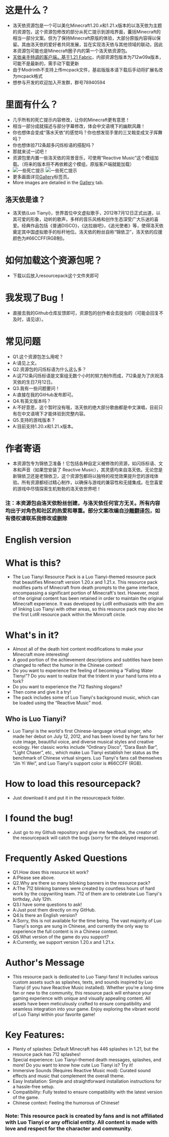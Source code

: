 # 这是什么？
- 洛天依资源包是一个可以美化Minecraft1.20.x和1.21.x版本的以洛天依为主题的资源包，这个资源包修改的部分从死亡提示到游戏界面，囊括Minecraft的相当一部分文案。但为了保持Minecraft原版的体验，大部分原版内容得以保留。其由洛天依的爱好者共同发展，旨在实现洛天依与其他领域的联动，因此本资源包可能也是Minecraft圈子内的第一个洛天依资源包。
- [天依亲手特调的客户端，基于1.21 Fabric](https://45blcg-my.sharepoint.com/:u:/g/personal/luotianyi_45blcg_onmicrosoft_com/EfvDy_CPDsxDrC0dKh2F8gUBKSuMcYsSkQz_L63cn6VAng?e=QzwAL0)，内部资源包版本为712w09a版本，可能不是最新的，需手动下载更新
- 由于Modrinth不支持上传mcpack文件，基岩版版本请下载后手动将扩展名改为mcpack格式
- 想参与开发的欢迎加入开发群，群号78940594
# 里面有什么？
- 几乎所有的死亡提示内容修改，让你的Minecraft更有意思！
- 相当一部分成就描述与部分字幕修改，体会中文语境下的幽默风趣！
- 你也想体会变成“落水天依”的感觉吗？你也想发现手里的三叉戟变成叉子挥舞吗？
- 你也想体验712条超多闪烁标语的搭配吗？
- 那就来试一试吧！
- 资源包里内置一些洛天依的背景音乐，可使用“Reactive Music”这个模组加载。（将来的版本将不再依赖这个模组，原版客户端就能加载）
- ![一些死亡提示](https://cdn.modrinth.com/data/cached_images/93bb677de2e3d40d6ebb05aa65cb25442654c5c2.png)
  ![一些死亡提示](https://cdn.modrinth.com/data/cached_images/39d99d4f10c70cc7fe53a5faf35202dd8defcea8.png)
- 更多画面详见[Gallery](https://modrinth.com/resourcepack/luo-tianyi-resource-pack/gallery)标签页。
- More images are detailed in the [Gallery](https://modrinth.com/resourcepack/luo-tianyi-resource-pack/gallery) tab.
## 洛天依是谁？
- 洛天依(Luo Tianyi)，世界首位中文虚拟歌手，2012年7月12日正式出道，以其可爱的形象，动听的歌声，多样的音乐风格和创作生态深受广大乐迷的喜爱。经典作品包括《普通DISCO》，《达拉崩吧》，《追光使者》等，使得洛天依奠定其中国虚拟歌手的标杆地位。洛天依的粉丝自称“锦依卫”，洛天依的应援颜色为#66CCFF(RGB制)。
# 如何加载这个资源包呢？
- 下载以后放入resourcepack这个文件夹即可
# 我发现了Bug！
- 直接去我的Github仓库反馈即可，资源包的创作者会去捉虫的（可能会回复不及时，请见谅）。
# 常见问题
- Q1.这个资源包怎么用呢？
- A:请见上文。
- Q2.资源包的闪烁标语为什么这么多？
- A:这712条闪烁标语是文案组无数个小时的努力制作而成，712条是为了庆祝洛天依的生日7月12日。
- Q3.我有一些问题要问！
- A:直接在我的GitHub发布即可。
- Q4.有英文版本吗？
- A:不好意思，这个暂时没有哦，洛天依的绝大部分歌曲都是中文演唱，目前只有在中文语境下才能体验到完整内容。
- Q5.支持的游戏版本？
- A:目前支持1.20.x和1.21.x版本。
# 作者寄语
- 本资源包专为锦依卫准备！它包括各种自定义被修改的资源，如闪烁标语、文本和声音（如果您安装了 Reactive Music），其灵感均来自洛天依。无论您是新锦依卫还是老锦依卫，这个资源包都将以独特的视觉效果提升您的游戏体验。所有资源都经过精心制作，以确保与游戏的兼容性和无缝集成。在您喜爱的游戏中尽情探索生机勃勃的洛天依世界吧！
### **注：本资源包由洛天依粉丝创建，与洛天依任何官方无关。所有内容均出于对角色和社区的热爱和尊重。部分文案改编自[沙雕翻译包](https://modrinth.com/resourcepack/stupid-mc-translate-chn)，如有侵权请联系我修改或删除**
# English version
# What is this?
- The Luo Tianyi Resource Pack is a Luo Tianyi-themed resource pack that beautifies Minecraft version 1.20.x and 1.21.x. This resource pack modifies parts of Minecraft from death prompts to the game interface, encompassing a significant portion of Minecraft's text. However, most of the original content has been retained in order to maintain the original Minecraft experience. It was developed by LotR enthusiasts with the aim of linking Luo Tianyi with other areas, so this resource pack may also be the first LotR resource pack within the Minrcraft circle.
# What's in it?
- Almost all of the death hint content modifications to make your Minecraft more interesting!
- A good portion of the achievement descriptions and subtitles have been changed to reflect the humor in the Chinese context!
- Do you want to experience the feeling of becoming a “Falling Water Tienyi”? Do you want to realize that the trident in your hand turns into a fork?
- Do you want to experience the 712 flashing slogans?
- Then come and give it a try!
- The pack includes some of Luo Tianyi's background music, which can be loaded using the “Reactive Music” mod.
## Who is Luo Tianyi?
- Luo Tianyi is the world's first Chinese-language virtual singer, who made her debut on July 12, 2012, and has been loved by her fans for her cute image, beautiful voice, and diverse musical styles and creative ecology. Her classic works include “Ordinary Disco”, “Dara Bash Bar”, “Light Chaser”, etc., which make Luo Tianyi establish her status as the benchmark of Chinese virtual singers. Luo Tianyi's fans call themselves “Jin Yi Wei”, and Luo Tianyi's support color is #66CCFF (RGB).
# How to load this resourcepack?
- Just download it and put it in the resourcepack folder.
# I found the bug!
- Just go to my Github repository and give me feedback, the creator of the resourcepack will catch the bugs (sorry for the delayed response).
# Frequently Asked Questions
- Q1.How does this resource kit work?
- A:Please see above.
- Q2.Why are there so many blinking banners in the resource pack?
- A:The 712 blinking banners were created by countless hours of hard work by the copywriting team. 712 of them are to celebrate Luo Tianyi's birthday, July 12th.
- Q3.I have some questions to ask!
- A:Just post them directly on my GitHub.
- Q4.Is there an English version?
- A:Sorry, this is not available for the time being. The vast majority of Luo Tianyi's songs are sung in Chinese, and currently the only way to experience the full content is in a Chinese context.
- Q5.What version of the game do you support?
- A:Currently, we support version 1.20.x and 1.21.x.
# Author's Message
- This resource pack is dedicated to Luo Tianyi fans! It includes various custom assets such as splashes, texts, and sounds inspired by Luo Tianyi (if you have Reactive Music installed). Whether you're a long-time fan or new to the community, this resource pack will enhance your gaming experience with unique and visually appealing content. All assets have been meticulously crafted to ensure compatibility and seamless integration into your game. Enjoy exploring the vibrant world of Luo Tianyi within your favorite game!

# Key Features:

- Plenty of splashes: Default Minecraft has 446 splashes in 1.21, but the resource pack has 712 splashes!
- Special experience: Luo Tianyi-themed death messages, splashes, and more! Do you want to know how cute Luo Tianyi is? Try it!
- Immersive Sounds (Requires Reactive Music mod): Curated sound effects and music that complement the overall theme.
- Easy Installation: Simple and straightforward installation instructions for a hassle-free setup.
- Compatibility: Fully tested to ensure compatibility with the latest version of the game.
- Chinese context: Feeling the humorous of Chinese!

### **Note: This resource pack is created by fans and is not affiliated with Luo Tianyi or any official entity. All content is made with love and respect for the character and community.**
